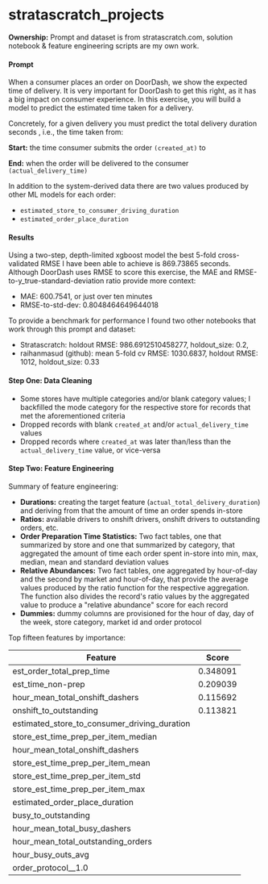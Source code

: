 # stratascratch_projects
**Ownership:** Prompt and dataset is from stratascratch.com, solution notebook & feature engineering scripts are my own work.

#### Prompt
When a consumer places an order on DoorDash, we show the expected time of delivery. It is very important for DoorDash to get this right, as it has a big impact on consumer experience. In this exercise, you will build a model to predict the estimated time taken for a delivery.

Concretely, for a given delivery you must predict the total delivery duration seconds , i.e., the time taken from:

__Start:__ the time consumer submits the order `(created_at)` to

__End:__ when the order will be delivered to the consumer `(actual_delivery_time)`

In addition to the system-derived data there are two values produced by other ML models for each order:

- `estimated_store_to_consumer_driving_duration`
- `estimated_order_place_duration`

#### Results
Using a two-step, depth-limited xgboost model the best 5-fold cross-validated RMSE I have been able to achieve is 869.73865 seconds. Although DoorDash uses RMSE to score this exercise, the MAE and RMSE-to-y_true-standard-deviation ratio provide more context:
- MAE: 600.7541, or just over ten minutes
- RMSE-to-std-dev: 0.8048464649644018

To provide a benchmark for performance I found two other notebooks that work through this prompt and dataset:
- Stratascratch: holdout RMSE: 986.6912510458277, holdout_size: 0.2,
- raihanmasud (github): mean 5-fold cv RMSE: 1030.6837, holdout RMSE: 1012, holdout_size: 0.33

#### Step One: Data Cleaning
- Some stores have multiple categories and/or blank category values; I backfilled the mode category for the respective store for records that met the aforementioned criteria
- Dropped records with blank `created_at` and/or `actual_delivery_time` values
- Dropped records where `created_at` was later than/less than the `actual_delivery_time` value, or vice-versa

#### Step Two: Feature Engineering
Summary of feature engineering:
- **Durations:** creating the target feature (`actual_total_delivery_duration`) and deriving from that the amount of time an order spends in-store
- **Ratios:** available drivers to onshift drivers, onshift drivers to outstanding orders, etc.
- **Order Preparation Time Statistics:** Two fact tables, one that summarized by store and one that summarized by category, that aggregated the amount of time each order spent in-store into min, max, median, mean and standard deviation values
- **Relative Abundances:** Two fact tables, one aggregated by hour-of-day and the second by market and hour-of-day, that provide the average values produced by the ratio function for the respective aggregation. The function also divides the record's ratio values by the aggregated value to produce a "relative abundance" score for each record
- **Dummies:** dummy columns are provisioned for the hour of day, day of the week, store category, market id and order protocol

Top fifteen features by importance:

| Feature     | Score       |
| ----------- | ----------- |
| est_order_total_prep_time      | 0.348091       |
| est_time_non-prep	   | 0.209039        |
| hour_mean_total_onshift_dashers      | 0.115692       |
| onshift_to_outstanding	   | 0.113821        |
| estimated_store_to_consumer_driving_duration      |        |
| store_est_time_prep_per_item_median	   |         |
| hour_mean_total_onshift_dashers      |        |
| store_est_time_prep_per_item_mean	   |         |
| store_est_time_prep_per_item_std      |        |
| store_est_time_prep_per_item_max	   |         |
| estimated_order_place_duration	   |         |
| busy_to_outstanding      |        |
| hour_mean_total_busy_dashers	   |         |
| hour_mean_total_outstanding_orders      |        |
| hour_busy_outs_avg	   |         |
| order_protocol__1.0      |        |
